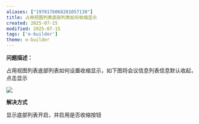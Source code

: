 ```yaml
---
aliases: ["1970176068281057138"]
title: 占用视图列表底部列表如何收缩显示
created: 2025-07-15
modified: 2025-07-15
tags: ['e-builder']
theme: e-builder
---
```


**问题描述：**

占用视图列表底部列表如何设置收缩显示，如下图将会议信息列表信息默认收起，点击显示

![](https://myhelpdoc.oss-cn-heyuan.aliyuncs.com/mdimages/2e87f9f7107f1a1552ddb3fb30ccc1bb.jpg)

**解决方式**

显示底部列表开启，并启用是否收缩按钮

